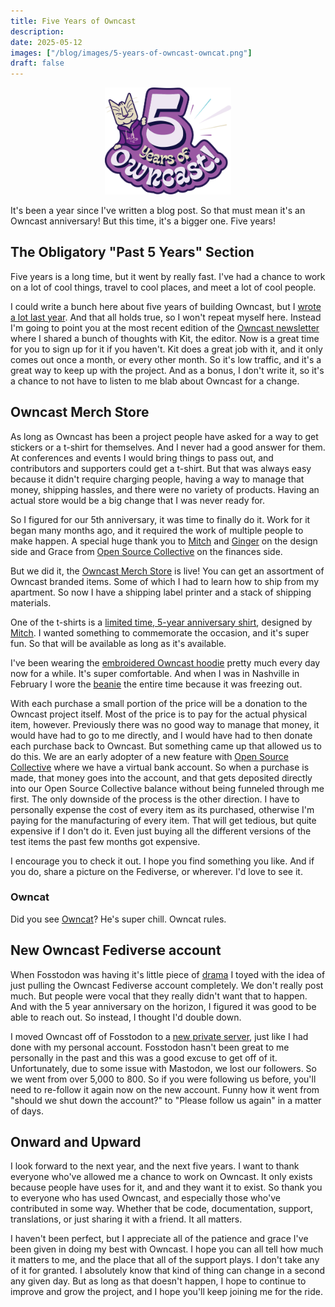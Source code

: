 ```yaml
---
title: Five Years of Owncast
description:
date: 2025-05-12
images: ["/blog/images/5-years-of-owncast-owncat.png"]
draft: false
---
```


<center>
<img src="/blog/images/5-years-of-owncast-owncat.webp" alt="Five years of Owncast" width="40%"/>
</center>

It's been a year since I've written a blog post. So that must mean it's an Owncast anniversary! But this time, it's a bigger one. Five years!

## The Obligatory "Past 5 Years" Section

Five years is a long time, but it went by really fast. I've had a chance to work on a lot of cool things, travel to cool places, and meet a lot of cool people.

I could write a bunch here about five years of building Owncast, but I [wrote a lot last year](/blog/2024/05/today-marks-four-years-of-owncast/). And that all holds true, so I won't repeat myself here. Instead I'm going to point you at the most recent edition of the [Owncast newsletter](https://owncast.ghost.io/) where I shared a bunch of thoughts with Kit, the editor. Now is a great time for you to sign up for it if you haven't. Kit does a great job with it, and it only comes out once a month, or every other month. So it's low traffic, and it's a great way to keep up with the project. And as a bonus, I don't write it, so it's a chance to not have to listen to me blab about Owncast for a change.

## Owncast Merch Store

As long as Owncast has been a project people have asked for a way to get stickers or a t-shirt for themselves. And I never had a good answer for them. At conferences and events I would bring things to pass out, and contributors and supporters could get a t-shirt. But that was always easy because it didn't require charging people, having a way to manage that money, shipping hassles, and there were no variety of products. Having an actual store would be a big change that I was never ready for.

So I figured for our 5th anniversary, it was time to finally do it. Work for it began many months ago, and it required the work of multiple people to make happen. A special huge thank you to [Mitch](https://donaberger.xyz/) and [Ginger](https://gingervitis.net/) on the design side and Grace from [Open Source Collective](https://oscollective.org/) on the finances side.

But we did it, the [Owncast Merch Store](https://merch.owncast.online) is live! You can get an assortment of Owncast branded items. Some of which I had to learn how to ship from my apartment. So now I have a shipping label printer and a stack of shipping materials.

One of the t-shirts is a [limited time, 5-year anniversary shirt](https://merch.owncast.online/category/clothing), designed by [Mitch](https://donaberger.xyz/). I wanted something to commemorate the occasion, and it's super fun. So that will be available as long as it's available.

I've been wearing the [embroidered Owncast hoodie](https://merch.owncast.online/product/owncast-embroidered-logo-zip-up-hoodie) pretty much every day now for a while. It's super comfortable. And when I was in Nashville in February I wore the [beanie](https://merch.owncast.online/product/ribbed-knit-beanie) the entire time because it was freezing out.

With each purchase a small portion of the price will be a donation to the Owncast project itself. Most of the price is to pay for the actual physical item, however. Previously there was no good way to manage that money, it would have had to go to me directly, and I would have had to then donate each purchase back to Owncast. But something came up that allowed us to do this. We are an early adopter of a new feature with [Open Source Collective](https://oscollective.org/) where we have a virtual bank account. So when a purchase is made, that money goes into the account, and that gets deposited directly into our Open Source Collective balance without being funneled through me first. The only downside of the process is the other direction. I have to personally expense the cost of every item as its purchased, otherwise I'm paying for the manufacturing of every item. That will get tedious, but quite expensive if I don't do it. Even just buying all the different versions of the test items the past few months got expensive.

I encourage you to check it out. I hope you find something you like. And if you do, share a picture on the Fediverse, or wherever. I'd love to see it.

### Owncat

Did you see [Owncat](https://owncast.bigcartel.com/product/owncat-unisex-hoodie)? He's super chill. Owncat rules.

## New Owncast Fediverse account

When Fosstodon was having it's little piece of [drama](https://hub.fosstodon.org/) I toyed with the idea of just pulling the Owncast Fediverse account completely. We don't really post much. But people were vocal that they really didn't want that to happen. And with the 5 year anniversary on the horizon, I figured it was good to be able to reach out. So instead, I thought I'd double down.

I moved Owncast off of Fosstodon to a [new private server](https://social.owncast.online/@owncast), just like I had done with my personal account. Fosstodon hasn't been great to me personally in the past and this was a good excuse to get off of it. Unfortunately, due to some issue with Mastodon, we lost our followers. So we went from over 5,000 to 800. So if you were following us before, you'll need to re-follow it again now on the new account. Funny how it went from "should we shut down the account?" to "Please follow us again" in a matter of days.

## Onward and Upward

I look forward to the next year, and the next five years. I want to thank everyone who've allowed me a chance to work on Owncast. It only exists because people have uses for it, and and they want it to exist. So thank you to everyone who has used Owncast, and especially those who've contributed in some way. Whether that be code, documentation, support, translations, or just sharing it with a friend. It all matters.

I haven't been perfect, but I appreciate all of the patience and grace I've been given in doing my best with Owncast. I hope you can all tell how much it matters to me, and the place that all of the support plays. I don't take any of it for granted. I absolutely know that kind of thing can change in a second any given day. But as long as that doesn't happen, I hope to continue to improve and grow the project, and I hope you'll keep joining me for the ride.
